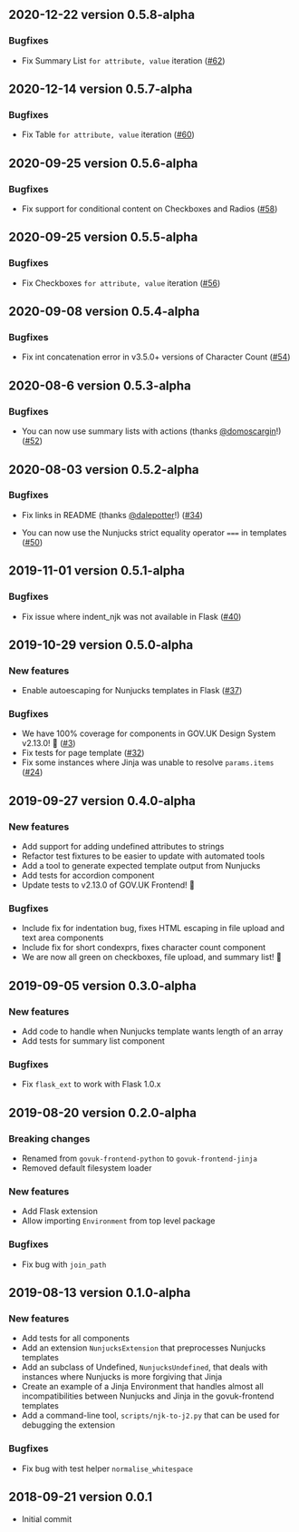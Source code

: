 ## 2020-12-22 version 0.5.8-alpha

### Bugfixes

* Fix Summary List `for attribute, value` iteration ([#62](https://github.com/alphagov/govuk-frontend-jinja/pull/62))

## 2020-12-14 version 0.5.7-alpha

### Bugfixes

* Fix Table `for attribute, value` iteration ([#60](https://github.com/alphagov/govuk-frontend-jinja/pull/60))

## 2020-09-25 version 0.5.6-alpha

### Bugfixes

* Fix support for conditional content on Checkboxes and Radios ([#58](https://github.com/alphagov/govuk-frontend-jinja/pull/58))

## 2020-09-25 version 0.5.5-alpha

### Bugfixes

* Fix Checkboxes `for attribute, value` iteration ([#56](https://github.com/alphagov/govuk-frontend-jinja/pull/56))

## 2020-09-08 version 0.5.4-alpha

### Bugfixes

* Fix int concatenation error in v3.5.0+ versions of Character Count ([#54](https://github.com/alphagov/govuk-frontend-jinja/pull/54))

## 2020-08-6 version 0.5.3-alpha

### Bugfixes

* You can now use summary lists with actions (thanks [@domoscargin](https://github.com/domoscargin)!) ([#52](https://github.com/alphagov/govuk-frontend-jinja/pull/52))

## 2020-08-03 version 0.5.2-alpha

### Bugfixes

* Fix links in README (thanks [@dalepotter](https://github.com/dalepotter)!) ([#34](https://github.com/alphagov/govuk-frontend-jinja/pull/34))

* You can now use the Nunjucks strict equality operator `===` in templates ([#50](https://github.com/alphagov/govuk-frontend-jinja/pull/50))

## 2019-11-01 version 0.5.1-alpha

### Bugfixes

* Fix issue where indent_njk was not available in Flask ([#40](https://github.com/alphagov/govuk-frontend-jinja/issues/40))

## 2019-10-29 version 0.5.0-alpha

### New features

* Enable autoescaping for Nunjucks templates in Flask ([#37](https://github.com/alphagov/govuk-frontend-jinja/pull/37))

### Bugfixes

* We have 100% coverage for components in GOV.UK Design System v2.13.0! :raised_hands: ([#3](https://github.com/alphagov/govuk-frontend-jinja/issues/3))
* Fix tests for page template ([#32](https://github.com/alphagov/govuk-frontend-jinja/pull/32))
* Fix some instances where Jinja was unable to resolve `params.items` ([#24](https://github.com/alphagov/govuk-frontend-jinja/pull/24))

## 2019-09-27 version 0.4.0-alpha

### New features

* Add support for adding undefined attributes to strings
* Refactor test fixtures to be easier to update with automated tools
* Add a tool to generate expected template output from Nunjucks
* Add tests for accordion component
* Update tests to v2.13.0 of GOV.UK Frontend! :tada:

### Bugfixes

* Include fix for indentation bug, fixes HTML escaping in file upload and text area components
* Include fix for short condexprs, fixes character count component
* We are now all green on checkboxes, file upload, and summary list! :muscle:

## 2019-09-05 version 0.3.0-alpha

### New features

* Add code to handle when Nunjucks template wants length of an array
* Add tests for summary list component

###  Bugfixes

* Fix `flask_ext` to work with Flask 1.0.x

## 2019-08-20 version 0.2.0-alpha

### Breaking changes

* Renamed from `govuk-frontend-python` to `govuk-frontend-jinja`
* Removed default filesystem loader

### New features

* Add Flask extension
* Allow importing `Environment` from top level package

### Bugfixes

* Fix bug with `join_path`

## 2019-08-13 version 0.1.0-alpha

### New features

* Add tests for all components
* Add an extension `NunjucksExtension` that preprocesses Nunjucks templates
* Add an subclass of Undefined, `NunjucksUndefined`, that deals with instances where Nunjucks is more forgiving that Jinja
* Create an example of a Jinja Environment that handles almost all incompatibilities between Nunjucks and Jinja in the govuk-frontend templates
* Add a command-line tool, `scripts/njk-to-j2.py` that can be used for debugging the extension

### Bugfixes

* Fix bug with test helper `normalise_whitespace`

## 2018-09-21 version 0.0.1

* Initial commit